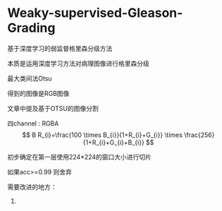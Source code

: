 # Weaky-supervised-Gleason-Grading

基于深度学习的弱监督格里森分级方法

本质是运用深度学习方法对病理图像进行格里森分级

最大类间法Otsu

得到的图像是RGB图像



文章中提及基于OTSU的图像分割

四channel : RGBA
$$
B R_{i}=\frac{100 \times B_{i}}{1+R_{i}+G_{i}} \times \frac{256}{1+R_{i}+G_{i}+B_{i}}
$$


初步确定在第一层使用224*224的窗口大小进行切片



如果acc>=0.99 则舍弃

需要改进的地方：

1. 
